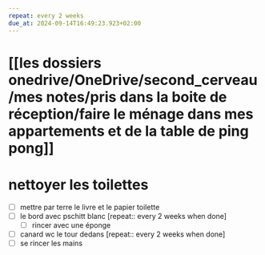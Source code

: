 ```yaml
---
repeat: every 2 weeks
due_at: 2024-09-14T16:49:23.923+02:00
---
```

# [[les dossiers onedrive/OneDrive/second_cerveau/mes notes/pris dans la boite de réception/faire le ménage dans mes appartements et de la table de ping pong]]
#  nettoyer les toilettes 
- [ ] mettre par terre le livre et le papier toilette 
- [ ] le bord avec pschitt blanc  [repeat:: every 2 weeks when done] 
	- [ ] rincer avec une éponge
- [ ] canard wc le tour dedans  [repeat:: every 2 weeks when done] 
- [ ] se rincer les mains 